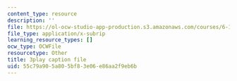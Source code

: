 ```yaml
---
content_type: resource
description: ''
file: https://ol-ocw-studio-app-production.s3.amazonaws.com/courses/6-189-multicore-programming-primer-january-iap-2007/55c79a905a805bf83e06e86aa2f9eb6b_V1BIvbUlhgU.srt
file_type: application/x-subrip
learning_resource_types: []
ocw_type: OCWFile
resourcetype: Other
title: 3play caption file
uid: 55c79a90-5a80-5bf8-3e06-e86aa2f9eb6b
---
```

